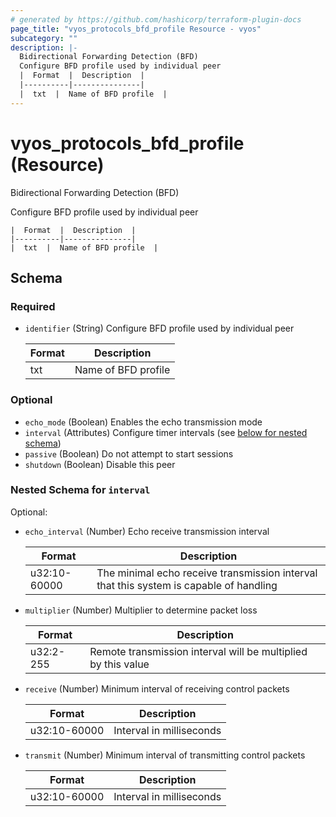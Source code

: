 ```yaml
---
# generated by https://github.com/hashicorp/terraform-plugin-docs
page_title: "vyos_protocols_bfd_profile Resource - vyos"
subcategory: ""
description: |-
  Bidirectional Forwarding Detection (BFD)
  Configure BFD profile used by individual peer
  |  Format  |  Description  |
  |----------|---------------|
  |  txt  |  Name of BFD profile  |
---
```


# vyos_protocols_bfd_profile (Resource)

Bidirectional Forwarding Detection (BFD)

Configure BFD profile used by individual peer

    |  Format  |  Description  |
    |----------|---------------|
    |  txt  |  Name of BFD profile  |



<!-- schema generated by tfplugindocs -->
## Schema

### Required

- `identifier` (String) Configure BFD profile used by individual peer

    |  Format  |  Description  |
    |----------|---------------|
    |  txt  |  Name of BFD profile  |

### Optional

- `echo_mode` (Boolean) Enables the echo transmission mode
- `interval` (Attributes) Configure timer intervals (see [below for nested schema](#nestedatt--interval))
- `passive` (Boolean) Do not attempt to start sessions
- `shutdown` (Boolean) Disable this peer

<a id="nestedatt--interval"></a>
### Nested Schema for `interval`

Optional:

- `echo_interval` (Number) Echo receive transmission interval

    |  Format  |  Description  |
    |----------|---------------|
    |  u32:10-60000  |  The minimal echo receive transmission interval that this system is capable of handling  |
- `multiplier` (Number) Multiplier to determine packet loss

    |  Format  |  Description  |
    |----------|---------------|
    |  u32:2-255  |  Remote transmission interval will be multiplied by this value  |
- `receive` (Number) Minimum interval of receiving control packets

    |  Format  |  Description  |
    |----------|---------------|
    |  u32:10-60000  |  Interval in milliseconds  |
- `transmit` (Number) Minimum interval of transmitting control packets

    |  Format  |  Description  |
    |----------|---------------|
    |  u32:10-60000  |  Interval in milliseconds  |
